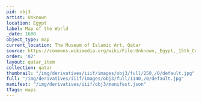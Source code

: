 ```yaml
---
pid: obj3
artist: Unknown
location: Egypt
label: Map of the World
_date: 1600
object_type: map
current_location: The Museum of Islamic Art, Qatar
source: https://commons.wikimedia.org/wiki/File:Unknown,_Egypt,_15th_Century_-_Map_of_World_-_Google_Art_Project.jpg
order: '02'
layout: qatar_item
collection: qatar
thumbnail: "/img/derivatives/iiif/images/obj3/full/250,/0/default.jpg"
full: "/img/derivatives/iiif/images/obj3/full/1140,/0/default.jpg"
manifest: "/img/derivatives/iiif/obj3/manifest.json"
tTags: maps
---
```

